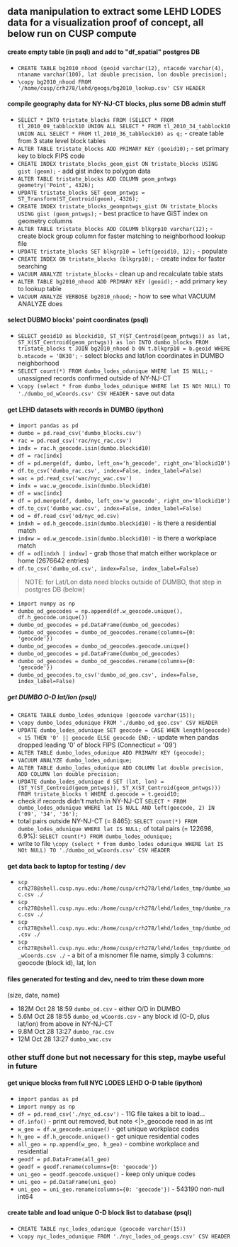 ## data manipulation to extract some LEHD LODES data for a visualization proof of concept, all below run on CUSP compute

#### create empty table (in psql) and add to "df_spatial" postgres DB
+ `CREATE TABLE bg2010_nhood (geoid varchar(12), ntacode varchar(4), ntaname varchar(100), lat double precision, lon double precision);`
+ `\copy bg2010_nhood FROM '/home/cusp/crh278/lehd/geogs/bg2010_lookup.csv' CSV HEADER`

#### compile geography data for NY-NJ-CT blocks, plus some DB admin stuff
+ `SELECT * INTO tristate_blocks FROM (SELECT * FROM tl_2010_09_tabblock10 UNION ALL SELECT * FROM tl_2010_34_tabblock10 UNION ALL SELECT * FROM tl_2010_36_tabblock10) as q;` - create table from 3 state level block tables
+ `ALTER TABLE tristate_blocks ADD PRIMARY KEY (geoid10);` - set primary key to block FIPS code
+ `CREATE INDEX tristate_blocks_geom_gist ON tristate_blocks USING gist (geom);` - add gist index to polygon data
+ `ALTER TABLE tristate_blocks ADD COLUMN geom_pntwgs geometry('Point', 4326);`
+ `UPDATE tristate_blocks SET geom_pntwgs = ST_Transform(ST_Centroid(geom), 4326);`
+ `CREATE INDEX tristate_blocks_geompntwgs_gist ON tristate_blocks USING gist (geom_pntwgs);` - best practice to have GiST index on geometry columns
+ `ALTER TABLE tristate_blocks ADD COLUMN blkgrp10 varchar(12);` - create block group column for faster matching to neighborhood lookup file
+ `UPDATE tristate_blocks SET blkgrp10 = left(geoid10, 12);` - populate
+ `CREATE INDEX ON tristate_blocks (blkgrp10);` - create index for faster searching
+ `VACUUM ANALYZE tristate_blocks` - clean up and recalculate table stats
+ `ALTER TABLE bg2010_nhood ADD PRIMARY KEY (geoid);` - add primary key to lookup table
+ `VACUUM ANALYZE VERBOSE bg2010_nhood;` - how to see what VACUUM ANALYZE does

#### select DUBMO blocks' point coordinates (psql)
+ `SELECT geoid10 as blockid10, ST_Y(ST_Centroid(geom_pntwgs)) as lat, ST_X(ST_Centroid(geom_pntwgs)) as lon INTO dumbo_blocks FROM tristate_blocks t JOIN bg2010_nhood b ON t.blkgrp10 = b.geoid WHERE b.ntacode = 'BK38';` - select blocks and lat/lon coordinates in DUMBO neighborhood
+ `SELECT count(*) FROM dumbo_lodes_odunique WHERE lat IS NULL;` - unassigned records confirmed outside of NY-NJ-CT
+ `\copy (select * from dumbo_lodes_odunique WHERE lat IS NOt NULL) TO './dumbo_od_wCoords.csv' CSV HEADER` - save out data

#### get LEHD datasets with records in DUMBO (ipython)
+ `import pandas as pd`
+ `dumbo = pd.read_csv('dumbo_blocks.csv')`
+ `rac = pd.read_csv('rac/nyc_rac.csv')`
+ `indx = rac.h_geocode.isin(dumbo.blockid10)`
+ `df = rac[indx]`
+ `df = pd.merge(df, dumbo, left_on='h_geocode', right_on='blockid10')`
+ `df.to_csv('dumbo_rac.csv', index=False, index_label=False)`
+ `wac = pd.read_csv('wac/nyc_wac.csv')`
+ `indx = wac.w_geocode.isin(dumbo.blockid10)`
+ `df = wac[indx]`
+ `df = pd.merge(df, dumbo, left_on='w_geocode', right_on='blockid10')`
+ `df.to_csv('dumbo_wac.csv', index=False, index_label=False)`
+ `od = df.read_csv('od/nyc_od.csv)`
+ `indxh = od.h_geocode.isin(dumbo.blockid10)` - is there a residential match
+ `indxw = od.w_geocode.isin(dumbo.blockid10)` - is there a workplace match
+ `df = od[indxh | indxw]` - grab those that match either workplace or home (2676642 entries)
+ `df.to_csv('dumbo_od.csv', index=False, index_label=False)`
> NOTE: for Lat/Lon data need blocks outside of DUMBO, that step in postgres DB (below)
+ `import numpy as np`
+ `dumbo_od_geocodes = np.append(df.w_geocode.unique(), df.h_geocode.unique())`
+ `dumbo_od_geocodes = pd.DataFrame(dumbo_od_geocodes)`
+ `dumbo_od_geocodes = dumbo_od_geocodes.rename(columns={0: 'geocode'})`
+ `dumbo_od_geocodes = dumbo_od_geocodes.geocode.unique()`
+ `dumbo_od_geocodes = pd.DataFrame(dumbo_od_geocodes)`
+ `dumbo_od_geocodes = dumbo_od_geocodes.rename(columns={0: 'geocode'})`
+ `dumbo_od_geocodes.to_csv('dumbo_od_geo.csv', index=False, index_label=False)`

##### get DUMBO O-D lat/lon (psql)
+ `CREATE TABLE dumbo_lodes_odunique (geocode varchar(15));`
+ `\copy dumbo_lodes_odunique FROM './dumbo_od_geo.csv' CSV HEADER`
+ `UPDATE dumbo_lodes_odunique SET geocode = CASE WHEN length(geocode) < 15 THEN '0' || geocode ELSE geocode END;` - update when pandas dropped leading '0' of block FIPS (Connecticut = '09')
+ `ALTER TABLE dumbo_lodes_odunique ADD PRIMARY KEY (geocode);`
+ `VACUUM ANALYZE dumbo_lodes_odunique;`
+ `ALTER TABLE dumbo_lodes_odunique ADD COLUMN lat double precision, ADD COLUMN lon double precision;`
+ `UPDATE dumbo_lodes_odunique d SET (lat, lon) = (ST_Y(ST_Centroid(geom_pntwgs)), ST_X(ST_Centroid(geom_pntwgs))) FROM tristate_blocks t WHERE d.geocode = t.geoid10;`
+ check if records didn't match in NY-NJ-CT `SELECT * FROM dumbo_lodes_odunique WHERE lat IS NULL AND left(geocode, 2) IN ('09', '34', '36');`
+ total pairs outside NY-NJ-CT (= 8465): `SELECT count(*) FROM dumbo_lodes_odunique WHERE lat IS NULL;` of total pairs (= 122698, 6.9%): `SELECT count(*) FROM dumbo_lodes_odunique;`
+ write to file `\copy (select * from dumbo_lodes_odunique WHERE lat IS NOt NULL) TO './dumbo_od_wCoords.csv' CSV HEADER`

#### get data back to laptop for testing / dev
+ `scp crh278@shell.cusp.nyu.edu:/home/cusp/crh278/lehd/lodes_tmp/dumbo_wac.csv ./`
+ `scp crh278@shell.cusp.nyu.edu:/home/cusp/crh278/lehd/lodes_tmp/dumbo_rac.csv ./`
+ `scp crh278@shell.cusp.nyu.edu:/home/cusp/crh278/lehd/lodes_tmp/dumbo_od.csv ./`
+ `scp crh278@shell.cusp.nyu.edu:/home/cusp/crh278/lehd/lodes_tmp/dumbo_od_wCoords.csv ./` - a bit of a misnomer file name, simply 3 columns: geocode (block id), lat, lon

#### files generated for testing and dev, need to trim these down more
(size, date, name)
+ 182M Oct 28 18:59 `dumbo_od.csv` - either O/D in DUMBO
+ 5.6M Oct 28 18:55 `dumbo_od_wCoords.csv` - any block id (O-D, plus lat/lon) from above in NY-NJ-CT
+ 9.8M Oct 28 13:27 `dumbo_rac.csv`
+ 12M Oct 28 13:27 `dumbo_wac.csv`

### other stuff done but not necessary for this step, maybe useful in future
#### get unique blocks from full NYC LODES LEHD O-D table (ipython)
+ `import pandas as pd`
+ `import numpy as np`
+ `df = pd.read_csv('./nyc_od.csv')` - 11G file takes a bit to load...
+ `df.info()` - print out removed, but note <|>_geocode read in as int
+ `w_geo = df.w_geocode.unique()` - get unique workplace codes
+ `h_geo = df.h_geocode.unique()` - get unique residential codes
+ `all_geo = np.append(w_geo, h_geo)` - combine workplace and residential
+ `geodf = pd.DataFrame(all_geo)`
+ `geodf = geodf.rename(columns={0: 'geocode'})`
+ `uni_geo = geodf.geocode.unique()` - keep only unique codes
+ `uni_geo = pd.DataFrame(uni_geo)`
+ `uni_geo = uni_geo.rename(columns={0: 'geocode'})` - 543190 non-null int64
#### create table and load unique O-D block list to database (psql)
+ `CREATE TABLE nyc_lodes_odunique (geocode varchar(15))`
+ `\copy nyc_lodes_odunique FROM './nyc_lodes_od_geogs.csv' CSV HEADER`


